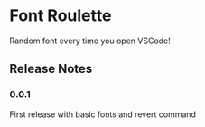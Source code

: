 # Font Roulette

Random font every time you open VSCode!

## Release Notes

### 0.0.1

First release with basic fonts and revert command

